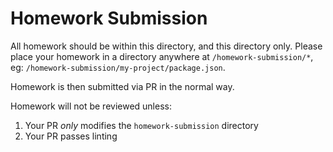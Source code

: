 # Homework Submission

All homework should be within this directory, and this directory only. Please place your homework in a directory anywhere at `/homework-submission/*`, eg: `/homework-submission/my-project/package.json`.

Homework is then submitted via PR in the normal way.

Homework will not be reviewed unless:

1. Your PR _only_ modifies the `homework-submission` directory
2. Your PR passes linting
